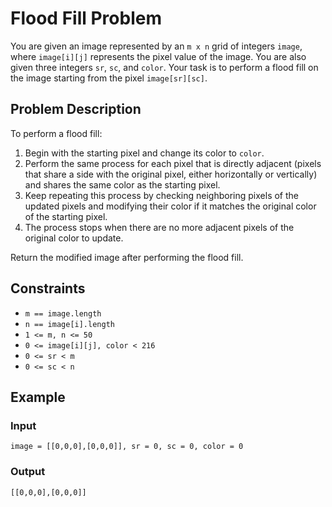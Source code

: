 # Flood Fill Problem

You are given an image represented by an `m x n` grid of integers `image`, where `image[i][j]` represents the pixel value of the image. You are also given three integers `sr`, `sc`, and `color`. Your task is to perform a flood fill on the image starting from the pixel `image[sr][sc]`.

## Problem Description

To perform a flood fill:

1. Begin with the starting pixel and change its color to `color`.
2. Perform the same process for each pixel that is directly adjacent (pixels that share a side with the original pixel, either horizontally or vertically) and shares the same color as the starting pixel.
3. Keep repeating this process by checking neighboring pixels of the updated pixels and modifying their color if it matches the original color of the starting pixel.
4. The process stops when there are no more adjacent pixels of the original color to update.

Return the modified image after performing the flood fill.

## Constraints

- `m == image.length`
- `n == image[i].length`
- `1 <= m, n <= 50`
- `0 <= image[i][j], color < 216`
- `0 <= sr < m`
- `0 <= sc < n`

## Example

### Input
```plaintext
image = [[0,0,0],[0,0,0]], sr = 0, sc = 0, color = 0
```
### Output
```plaintext
[[0,0,0],[0,0,0]]
```
